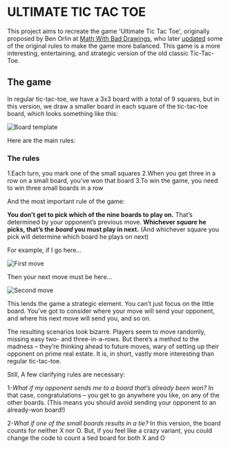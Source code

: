
# **ULTIMATE TIC TAC TOE**

This project aims to recreate the game 'Ultimate Tic Tac Toe', originally proposed by Ben Orlin at [Math With Bad Drawings](https://mathwithbaddrawings.com/ultimate-tic-tac-toe-original-post/), who later [updated](https://mathwithbaddrawings.com/2013/06/16/ultimate-tic-tac-toe/) some of the original rules to make the game more balanced. This game is a more interesting, entertaining, and strategic version of the old classic Tic-Tac-Toe.

## **The game**

In regular tic-tac-toe, we have a 3x3 board with a total of 9 squares, but in this version, we draw a smaller board in each square of the tic-tac-toe board, which looks something like this:

![Board template](https://i0.wp.com/mathwithbaddrawings.com/wp-content/uploads/2013/06/2-blank-board.jpg 'Board template')

Here are the main rules:

### **The rules**

1.Each turn, you mark one of the small squares
2.When you get three in a row on a small board, you’ve won that board
3.To win the game, you need to win three small boards in a row

And the most important rule of the game:

**You don’t get to pick which of the nine boards to play on.** That’s determined by your opponent’s previous move. **Whichever ***square*** he picks, that’s the ***board*** you must play in next.** (And whichever square you pick will determine which board he plays on next)

For example, if I go here…

![First move](https://i0.wp.com/mathwithbaddrawings.com/wp-content/uploads/2013/06/3-first-move.jpg 'First move')

Then your next move must be here…

![Second move](https://i0.wp.com/mathwithbaddrawings.com/wp-content/uploads/2013/06/4-second-move.jpg 'Second move')

This lends the game a strategic element. You can’t just focus on the little board. You’ve got to consider where your move will send your opponent, and where his next move will send you, and so on.

The resulting scenarios look bizarre. Players seem to move randomly, missing easy two- and three-in-a-rows. But there’s a method to the madness – they’re thinking ahead to future moves, wary of setting up their opponent on prime real estate. It is, in short, vastly more interesting than regular tic-tac-toe.

Still, A few clarifying rules are necessary:

1-*What if my opponent sends me to a board that’s already been won?*
In that case, congratulations – you get to go anywhere you like, on any of the other boards. (This means you should avoid sending your opponent to an already-won board!)

2-*What if one of the small boards results in a tie?*
In this version, the board counts for neither X nor O. But, if you feel like a crazy variant, you could change the code to count a tied board for both X and O
